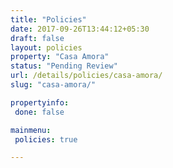 ```yaml
---
title: "Policies"
date: 2017-09-26T13:44:12+05:30
draft: false
layout: policies
property: "Casa Amora"
status: "Pending Review"
url: /details/policies/casa-amora/
slug: "casa-amora/"

propertyinfo:
 done: false

mainmenu:
 policies: true

---
```


